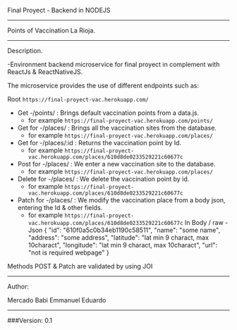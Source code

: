Final Proyect - Backend in NODEJS 

---

Points of Vaccination La Rioja.

---

Description.

-Environment backend microservice for final proyect in complement with ReactJs & ReactNativeJS.

The microservice provides the use of different endpoints such as: 

Root `https://final-proyect-vac.herokuapp.com/`

- Get -/points/ : Brings default vaccination points from a data.js.
  -   for example `https://final-proyect-vac.herokuapp.com/points/`
- Get for -/places/ : Brings all the vaccination sites from the database.
  -   for example `https://final-proyect-vac.herokuapp.com/places/`
- Get for -/places/:id : Returns the vaccination point by Id.
  -   for example `https://final-proyect-vac.herokuapp.com/places/610d8de0233529221c60677c`
- Post for -/places/ : We enter a new vaccination site to the database.
  -   for example `https://final-proyect-vac.herokuapp.com/places/`
- Delete for -/places/ : We delete the vaccination point by id.
  -   for example `https://final-proyect-vac.herokuapp.com/places/610d8de0233529221c60677c`
- Patch for -/places/ : We modify the vaccination place from a body json, entering the Id & other fields.
  -   for example `https://final-proyect-vac.herokuapp.com/places/610d8de0233529221c60677c`
     In Body / raw - Json
     {  "id": "610f0a5c0b34eb1190c58511",
     "name": "some name",
     "address": "some address",
     "latitude": "lat min 9 charact, max 10charact",
     "longitude": "lat min 9 charact, max 10charact",
     "url": "not is required webpage" }
    
    
Methods POST & Patch are validated by using JOI

---

Author: 

Mercado Babi Emmanuel Eduardo 

----

###Version: 0.1


